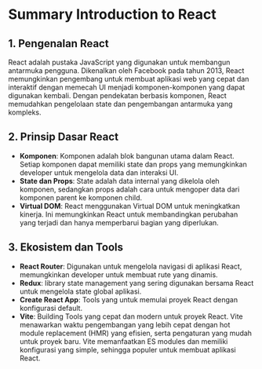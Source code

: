 # Summary Introduction to React

## 1. Pengenalan React

React adalah pustaka JavaScript yang digunakan untuk membangun antarmuka pengguna. Dikenalkan oleh Facebook pada tahun 2013, React memungkinkan pengembang untuk membuat aplikasi web yang cepat dan interaktif dengan memecah UI menjadi komponen-komponen yang dapat digunakan kembali. Dengan pendekatan berbasis komponen, React memudahkan pengelolaan state dan pengembangan antarmuka yang kompleks.

## 2. Prinsip Dasar React

- **Komponen**: Komponen adalah blok bangunan utama dalam React. Setiap komponen dapat memiliki state dan props yang memungkinkan developer untuk mengelola data dan interaksi UI.
- **State dan Props**: State adalah data internal yang dikelola oleh komponen, sedangkan props adalah cara untuk mengoper data dari komponen parent ke komponen child.
- **Virtual DOM**: React menggunakan Virtual DOM untuk meningkatkan kinerja. Ini memungkinkan React untuk membandingkan perubahan yang terjadi dan hanya memperbarui bagian yang diperlukan.

## 3. Ekosistem dan Tools

- **React Router**: Digunakan untuk mengelola navigasi di aplikasi React, memungkinkan developer untuk membuat rute yang dinamis.
- **Redux**: library state management yang sering digunakan bersama React untuk mengelola state global aplikasi.
- **Create React App**: Tools yang untuk memulai proyek React dengan konfigurasi default.
- **Vite**: Building Tools yang cepat dan modern untuk proyek React. Vite menawarkan waktu pengembangan yang lebih cepat dengan hot module replacement (HMR) yang efisien, serta pengaturan yang mudah untuk proyek baru. Vite memanfaatkan ES modules dan memiliki konfigurasi yang simple, sehingga populer untuk membuat aplikasi React.
